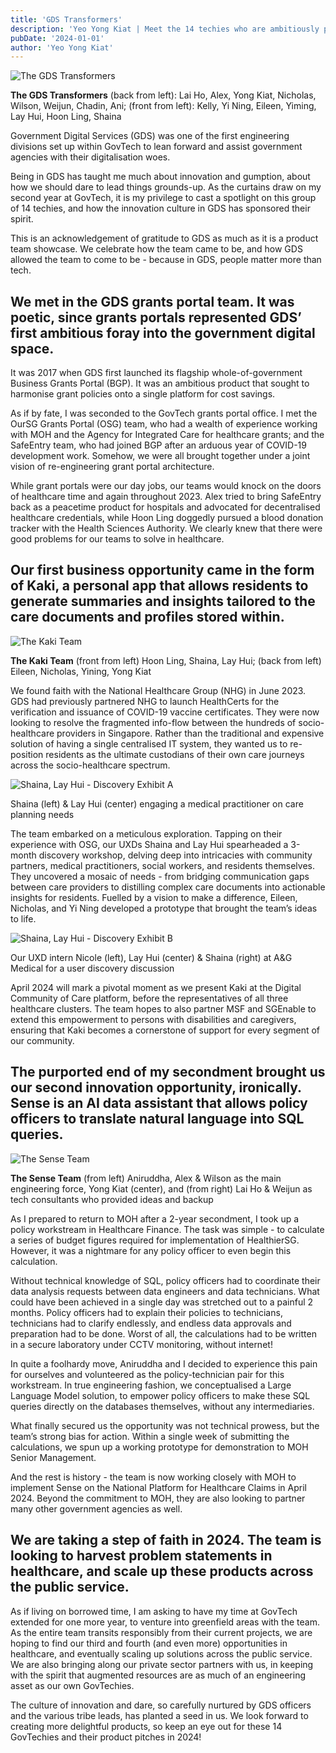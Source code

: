 ```yaml
---
title: 'GDS Transformers'
description: 'Yeo Yong Kiat | Meet the 14 techies who are ambitiously pursuing digital greenfields across the Singapore public service, starting with the healthcare sector. Read our story, and how we came to be.'
pubDate: '2024-01-01'
author: 'Yeo Yong Kiat'
---
```


![The GDS Transformers](https://rogueteacher.me/images/transformgovsg/photo_6116283611805236634_w.jpg)

<figcaption><strong>The GDS Transformers</strong> (back from left): Lai Ho, Alex, Yong Kiat, Nicholas, Wilson, Weijun, Chadin, Ani; (front from left): Kelly, Yi Ning, Eileen, Yiming, Lay Hui, Hoon Ling, Shaina</figcaption>

Government Digital Services (GDS) was one of the first engineering divisions set up within GovTech to lean forward and assist government agencies with their digitalisation woes.

Being in GDS has taught me much about innovation and gumption, about how we should dare to lead things grounds-up. As the curtains draw on my second year at GovTech, it is my privilege to cast a spotlight on this group of 14 techies, and how the innovation culture in GDS has sponsored their spirit.

This is an acknowledgement of gratitude to GDS as much as it is a product team showcase. We celebrate how the team came to be, and how GDS allowed the team to come to be - because in GDS, people matter more than tech.

## We met in the GDS grants portal team. It was poetic, since grants portals represented GDS’ first ambitious foray into the government digital space.

It was 2017 when GDS first launched its flagship whole-of-government Business Grants Portal (BGP). It was an ambitious product that sought to harmonise grant policies onto a single platform for cost savings.

As if by fate, I was seconded to the GovTech grants portal office. I met the OurSG Grants Portal (OSG) team, who had a wealth of experience working with MOH and the Agency for Integrated Care for healthcare grants; and the SafeEntry team, who had joined BGP after an arduous year of COVID-19 development work. Somehow, we were all brought together under a joint vision of re-engineering grant portal architecture.

While grant portals were our day jobs, our teams would knock on the doors of healthcare time and again throughout 2023. Alex tried to bring SafeEntry back as a peacetime product for hospitals and advocated for decentralised healthcare credentials, while Hoon Ling doggedly pursued a blood donation tracker with the Health Sciences Authority. We clearly knew that there were good problems for our teams to solve in healthcare.

## Our first business opportunity came in the form of Kaki, a personal app that allows residents to generate summaries and insights tailored to the care documents and profiles stored within.

![The Kaki Team](https://rogueteacher.me/images/transformgovsg/photo_6091149046577216648_y.jpg)

<figcaption><strong>The Kaki Team</strong> (front from left) Hoon Ling, Shaina, Lay Hui; (back from left) Eileen, Nicholas, Yining, Yong Kiat</figcaption>

We found faith with the National Healthcare Group (NHG) in June 2023. GDS had previously partnered NHG to launch HealthCerts for the verification and issuance of COVID-19 vaccine certificates. They were now looking to resolve the fragmented info-flow between the hundreds of socio-healthcare providers in Singapore. Rather than the traditional and expensive solution of having a single centralised IT system, they wanted us to re-position residents as the ultimate custodians of their own care journeys across the socio-healthcare spectrum.

![Shaina, Lay Hui - Discovery Exhibit A](https://rogueteacher.me/images/transformgovsg/Frame%202608569.png)

<figcaption>Shaina (left) & Lay Hui (center) engaging a medical practitioner on care planning needs</figcaption>

The team embarked on a meticulous exploration. Tapping on their experience with OSG, our UXDs Shaina and Lay Hui spearheaded a 3-month discovery workshop, delving deep into intricacies with community partners, medical practitioners, social workers, and residents themselves. They uncovered a mosaic of needs - from bridging communication gaps between care providers to distilling complex care documents into actionable insights for residents. Fuelled by a vision to make a difference, Eileen, Nicholas, and Yi Ning developed a prototype that brought the team’s ideas to life.

![Shaina, Lay Hui - Discovery Exhibit B](https://rogueteacher.me/images/transformgovsg/Frame%202608570.png)

<figcaption>Our UXD intern Nicole (left), Lay Hui (center) & Shaina (right) at A&G Medical for a user discovery discussion</figcaption>

April 2024 will mark a pivotal moment as we present Kaki at the Digital Community of Care platform, before the representatives of all three healthcare clusters. The team hopes to also partner MSF and SGEnable to extend this empowerment to persons with disabilities and caregivers, ensuring that Kaki becomes a cornerstone of support for every segment of our community.

## The purported end of my secondment brought us our second innovation opportunity, ironically. Sense is an AI data assistant that allows policy officers to translate natural language into SQL queries.

![The Sense Team](https://rogueteacher.me/images/transformgovsg/IMG_3925.JPG)

<figcaption><strong>The Sense Team</strong> (from left) Aniruddha, Alex & Wilson as the main engineering force, Yong Kiat (center), and (from right) Lai Ho & Weijun as tech consultants who provided ideas and backup</figcaption>

As I prepared to return to MOH after a 2-year secondment, I took up a policy workstream in Healthcare Finance. The task was simple - to calculate a series of budget figures required for implementation of HealthierSG. However, it was a nightmare for any policy officer to even begin this calculation.

Without technical knowledge of SQL, policy officers had to coordinate their data analysis requests between data engineers and data technicians. What could have been achieved in a single day was stretched out to a painful 2 months. Policy officers had to explain their policies to technicians, technicians had to clarify endlessly, and endless data approvals and preparation had to be done. Worst of all, the calculations had to be written in a secure laboratory under CCTV monitoring, without internet!

In quite a foolhardy move, Aniruddha and I decided to experience this pain for ourselves and volunteered as the policy-technician pair for this workstream. In true engineering fashion, we conceptualised a Large Language Model solution, to empower policy officers to make these SQL queries directly on the databases themselves, without any intermediaries.

What finally secured us the opportunity was not technical prowess, but the team’s strong bias for action. Within a single week of submitting the calculations, we spun up a working prototype for demonstration to MOH Senior Management.

And the rest is history - the team is now working closely with MOH to implement Sense on the National Platform for Healthcare Claims in April 2024. Beyond the commitment to MOH, they are also looking to partner many other government agencies as well.

## We are taking a step of faith in 2024. The team is looking to harvest problem statements in healthcare, and scale up these products across the public service.

As if living on borrowed time, I am asking to have my time at GovTech extended for one more year, to venture into greenfield areas with the team. As the entire team transits responsibly from their current projects, we are hoping to find our third and fourth (and even more) opportunities in healthcare, and eventually scaling up solutions across the public service. We are also bringing along our private sector partners with us, in keeping with the spirit that augmented resources are as much of an engineering asset as our own GovTechies.

The culture of innovation and dare, so carefully nurtured by GDS officers and the various tribe leads, has planted a seed in us. We look forward to creating more delightful products, so keep an eye out for these 14 GovTechies and their product pitches in 2024!
